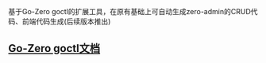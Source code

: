 
基于Go-Zero goctl的扩展工具，在原有基础上可自动生成zero-admin的CRUD代码、前端代码生成(后续版本推出)

## [Go-Zero goctl文档](https://go-zero.dev/docs/tutorials/cli/overview)
